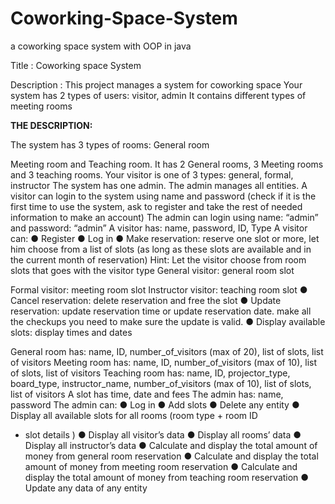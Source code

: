 # Coworking-Space-System
a coworking space system with OOP in java


Title : Coworking space System

Description : This project manages a system for coworking space
Your system has 2 types of users: visitor, admin
It contains different types of meeting rooms


**THE DESCRIPTION:**

The system has 3 types of rooms: General room

Meeting room and Teaching room. It has 2 General rooms, 3
Meeting rooms and 3 teaching rooms.
Your visitor is one of 3 types: general, formal, instructor
The system has one admin. The admin manages all entities.
A visitor can login to the system using name and password (check
if it is the first time to use the system, ask to register and take the
rest of needed information to make an account)
The admin can login using name: “admin” and password: “admin”
A visitor has: name, password, ID, Type
A visitor can:
● Register
● Log in
● Make reservation: reserve one slot or more, let him choose
from a list of slots (as long as these slots are available and
in the current month of reservation)
Hint: Let the visitor choose from room slots that goes with the
visitor type
General visitor: general room slot

Formal visitor: meeting room slot
Instructor visitor: teaching room slot
● Cancel reservation: delete reservation and free the slot
● Update reservation: update reservation time or update
reservation date. make all the checkups you need to make
sure the update is valid.
● Display available slots: display times and dates

General room has: name, ID, number_of_visitors (max of 20), list
of slots, list of visitors
Meeting room has: name, ID, number_of_visitors (max of 10), list
of slots, list of visitors
Teaching room has: name, ID, projector_type, board_type,
instructor_name, number_of_visitors (max of 10), list of slots, list
of visitors
A slot has time, date and fees
The admin has: name, password
The admin can:
● Log in
● Add slots
● Delete any entity
● Display all available slots for all rooms (room type + room ID
+ slot details <date and time>)
● Display all visitor’s data
● Display all rooms’ data
● Display all instructor’s data
● Calculate and display the total amount of money from
general room reservation
● Calculate and display the total amount of money from
meeting room reservation
● Calculate and display the total amount of money from
teaching room reservation
● Update any data of any entity
